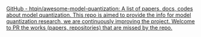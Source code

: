 
[GitHub - htqin/awesome-model-quantization: A list of papers, docs, codes about model quantization. This repo is aimed to provide the info for model quantization research, we are continuously improving the project. Welcome to PR the works (papers, repositories) that are missed by the repo.](https://github.com/htqin/awesome-model-quantization)
